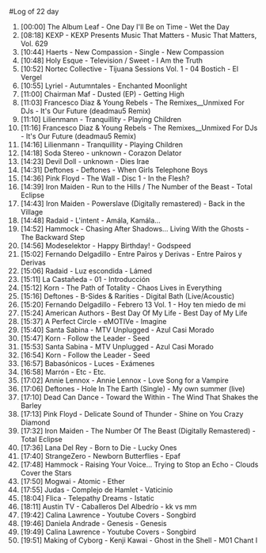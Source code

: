 #Log of 22 day

1. [00:00] The Album Leaf - One Day I'll Be on Time - Wet the Day
1. [08:18] KEXP - KEXP Presents Music That Matters - Music That Matters, Vol. 629
1. [10:44] Haerts - New Compassion - Single - New Compassion
1. [10:48] Holy Esque - Television / Sweet - I Am the Truth
1. [10:52] Nortec Collective - Tijuana Sessions Vol. 1 - 04 Bostich - El Vergel
1. [10:55] Lyriel - Autumntales - Enchanted Moonlight
1. [11:00] Chairman Maf - Dusted (EP) - Getting High
1. [11:03] Francesco Diaz & Young Rebels - The Remixes__Unmixed For DJs - It's Our Future (deadmau5 Remix)
1. [11:10] Lilienmann - Tranquillity - Playing Children
1. [11:16] Francesco Diaz & Young Rebels - The Remixes__Unmixed For DJs - It's Our Future (deadmau5 Remix)
1. [14:16] Lilienmann - Tranquillity - Playing Children
1. [14:18] Soda Stereo - unknown - Corazon Delator
1. [14:23] Devil Doll - unknown - Dies Irae
1. [14:31] Deftones - Deftones - When Girls Telephone Boys
1. [14:36] Pink Floyd - The Wall - Disc 1 - In the Flesh?
1. [14:39] Iron Maiden - Run to the Hills / The Number of the Beast - Total Eclipse
1. [14:43] Iron Maiden - Powerslave (Digitally remastered) - Back in the Village
1. [14:48] Radaid - L'intent - Amála, Kamála…
1. [14:52] Hammock - Chasing After Shadows... Living With the Ghosts - The Backward Step
1. [14:56] Modeselektor - Happy Birthday! - Godspeed
1. [15:02] Fernando Delgadillo - Entre Pairos y Derivas - Entre Pairos y Derivas
1. [15:06] Radaid - Luz escondida - Lámed
1. [15:11] La Castañeda - 01 - Introducción
1. [15:12] Korn - The Path of Totality - Chaos Lives in Everything
1. [15:16] Deftones - B-Sides & Rarities - Digital Bath (Live/Acoustic)
1. [15:20] Fernando Delgadillo - Febrero 13 Vol. 1 - Hoy ten miedo de mi
1. [15:24] American Authors - Best Day Of My Life - Best Day of My Life
1. [15:37] A Perfect Circle - eMOTIVe - Imagine
1. [15:40] Santa Sabina - MTV Unplugged - Azul Casi Morado
1. [15:47] Korn - Follow the Leader - Seed
1. [15:53] Santa Sabina - MTV Unplugged - Azul Casi Morado
1. [16:54] Korn - Follow the Leader - Seed
1. [16:57] Babasónicos - Luces - Exámenes
1. [16:58] Marrón - Etc - Etc.
1. [17:02] Annie Lennox - Annie Lennox - Love Song for a Vampire
1. [17:06] Deftones - Hole In The Earth (Single) - My own summer (live)
1. [17:10] Dead Can Dance - Toward the Within - The Wind That Shakes the Barley
1. [17:13] Pink Floyd - Delicate Sound of Thunder - Shine on You Crazy Diamond
1. [17:32] Iron Maiden - The Number Of The Beast (Digitally Remastered) - Total Eclipse
1. [17:36] Lana Del Rey - Born to Die - Lucky Ones
1. [17:40] StrangeZero - Newborn Butterflies - Epaf
1. [17:48] Hammock - Raising Your Voice... Trying to Stop an Echo - Clouds Cover the Stars
1. [17:50] Mogwai - Atomic - Ether
1. [17:55] Judas - Complejo de Hamlet - Vaticinio
1. [18:04] Flica - Telepathy Dreams - Istatic
1. [18:11] Austin TV - Caballeros Del Albedrío - kk vs mm
1. [19:42] Calina Lawrence - Youtube Covers - Songbird
1. [19:46] Daniela Andrade - Genesis - Genesis
1. [19:49] Calina Lawrence - Youtube Covers - Songbird
1. [19:51] Making of Cyborg - Kenji Kawai - Ghost in the Shell - M01 Chant I
